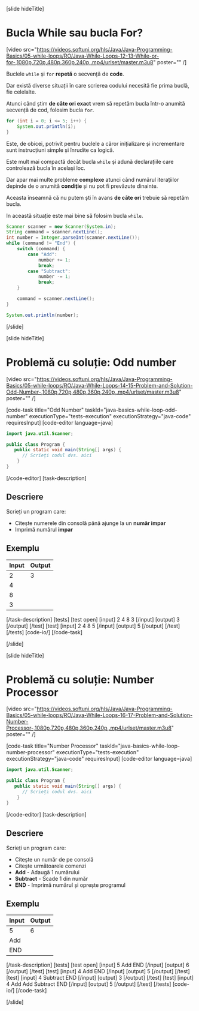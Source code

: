 [slide hideTitle]
# Bucla While sau bucla For?

[video src="https://videos.softuni.org/hls/Java/Java-Programming-Basics/05-while-loops/RO/Java-While-Loops-12-13-While-or-for-,1080p,720p,480p,360p,240p,.mp4/urlset/master.m3u8" poster="" /]

Buclele `while` și `for` **repetă** o secvență de **code**.

Dar există diverse situații în care scrierea codului necesită fie prima buclă, fie celelalte. 

Atunci când știm **de câte ori exact** vrem să repetăm bucla într-o anumită secvență de cod, folosim bucla  `for`.
```java live
for (int i = 0; i <= 5; i++) {
    System.out.println(i);
}
```

Este, de obicei, potrivit pentru buclele a căror inițializare și incrementare sunt instrucțiuni simple și înrudite ca logică. 

Este mult mai compactă decât bucla `while` și adună declarațiile care controlează bucla în același loc. 

Dar apar mai multe probleme **complexe** atunci când numărul iterațiilor  depinde de o anumită **condiție** și nu pot fi prevăzute dinainte.

Aceasta înseamnă că nu putem ști în avans **de câte ori** trebuie să repetăm bucla. 

In această situație este mai bine să folosim bucla `while`.

```java live
Scanner scanner = new Scanner(System.in);
String command = scanner.nextLine();
int number = Integer.parseInt(scanner.nextLine());
while (command != "End") {
    switch (command) {
        case "Add":
            number += 1;
            break;
        case "Subtract":
            number -= 1;
            break;
    }

    command = scanner.nextLine();
}

System.out.println(number);
```
[/slide]

[slide hideTitle]
# Problemă cu soluție: Odd number

[video src="https://videos.softuni.org/hls/Java/Java-Programming-Basics/05-while-loops/RO/Java-While-Loops-14-15-Problem-and-Solution-Odd-Number-,1080p,720p,480p,360p,240p,.mp4/urlset/master.m3u8" poster="" /]

[code-task title="Odd Number" taskId="java-basics-while-loop-odd-number" executionType="tests-execution" executionStrategy="java-code" requiresInput]
[code-editor language=java]
```java
import java.util.Scanner;

public class Program {
   public static void main(String[] args) {
      // Scrieți codul dvs. aici
    }
}
```
[/code-editor]
[task-description]
## Descriere
Scrieți un program care:

* Citește numerele din consolă până ajunge la un **număr impar**
* Imprimă numărul **impar** 

## Exemplu

| **Input** | **Output** |
| ---- | ---- |
| 2 | 3 |
| 4 |
| 8 |
| 3 |

[/task-description]
[tests]
[test open]
[input]
2
4
8
3
[/input]
[output]
3
[/output]
[/test]
[test]
[input]
2
4
8
5
[/input]
[output]
5
[/output]
[/test]
[/tests]
[code-io/]
[/code-task]

[/slide]



[slide hideTitle]
# Problemă cu soluție: Number Processor

[video src="https://videos.softuni.org/hls/Java/Java-Programming-Basics/05-while-loops/RO/Java-While-Loops-16-17-Problem-and-Solution-Number-Processor-,1080p,720p,480p,360p,240p,.mp4/urlset/master.m3u8" poster="" /]

[code-task title="Number Processor" taskId="java-basics-while-loop-number-processor" executionType="tests-execution" executionStrategy="java-code" requiresInput]
[code-editor language=java]
```java
import java.util.Scanner;

public class Program {
   public static void main(String[] args) {
      // Scrieți codul dvs. aici
    }
}
```
[/code-editor]
[task-description]
## Descriere
Scrieți un program care:

* Citește un număr de pe consolă 
* Citește următoarele comenzi
* **Add** - Аdaugă 1 numărului
* **Subtract** - Scade 1 din număr
* **END** -  Imprimă numărul și oprește programul

## Exemplu

| **Input** | **Output** |
| ---- | ---- |
| 5 | 6 |
| Add |
| END |

[/task-description]
[tests]
[test open]
[input]
5
Add
END
[/input]
[output]
6
[/output]
[/test]
[test]
[input]
4
Add
END
[/input]
[output]
5
[/output]
[/test]
[test]
[input]
4
Subtract
END
[/input]
[output]
3
[/output]
[/test]
[test]
[input]
4
Add
Add
Subtract
END
[/input]
[output]
5
[/output]
[/test]
[/tests]
[code-io/]
[/code-task]

[/slide]

